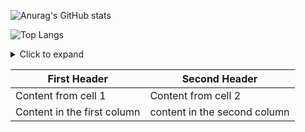 ![Anurag's GitHub stats](https://github-readme-stats.vercel.app/api?username=darko5r&theme=transparent&show_icons=true&hide_border=true&text_bold=true)

![Top Langs](https://github-readme-stats.vercel.app/api/top-langs/?username=darko5r&layout=compact&theme=transparent&hide_border=true&text_bold=true)

<details>
  <summary>Click to expand</summary>
  <div class="content">

    my text

  </div>
</details>

First Header | Second Header 
 ------------ | ------------- 
Content from cell 1 | Content from cell 2 
Content in the first column | content in the second column 

